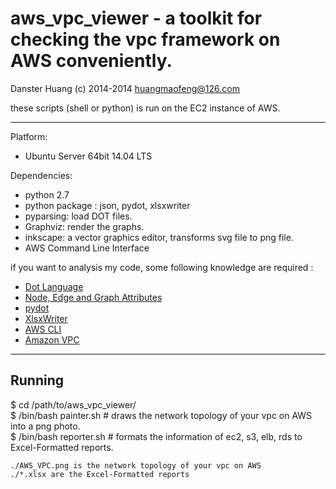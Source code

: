 aws_vpc_viewer - a toolkit for checking the vpc framework on AWS conveniently.
===================================
Danster Huang (c) 2014-2014
huangmaofeng@126.com

these scripts (shell or python) is run on the EC2 instance of AWS.

------------------------------------

Platform:  
- Ubuntu Server 64bit 14.04 LTS

Dependencies:  
- python 2.7
- python package : json, pydot, xlsxwriter
- pyparsing: load DOT files.
- Graphviz: render the graphs.
- inkscape: a vector graphics editor, transforms svg file to png file. 
- AWS Command Line Interface

if you want to analysis my code, some following knowledge are required :
- [Dot Language](http://www.graphviz.org/doc/info/lang.html)
- [Node, Edge and Graph Attributes](http://www.graphviz.org/doc/info/attrs.html)
- [pydot](https://code.google.com/p/pydot/)
- [XlsxWriter](https://xlsxwriter.readthedocs.org/)
- [AWS CLI](http://docs.aws.amazon.com/cli/latest/userguide/cli-chap-getting-set-up.html#cli-signup)
- [Amazon VPC](http://aws.amazon.com/documentation/vpc/)

-----------------------------------

Running
-------

$ cd /path/to/aws_vpc_viewer/  
$ /bin/bash painter.sh # draws the network topology of your vpc on AWS into a png photo.  
$ /bin/bash reporter.sh # formats the information of ec2, s3, elb, rds to Excel-Formatted reports.  


```
./AWS_VPC.png is the network topology of your vpc on AWS  
./*.xlsx are the Excel-Formatted reports
```
